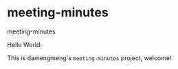 # meeting-minutes
meeting-minutes

Hello World:

This is damengmeng's `meeting-minutes` project, welcome!
